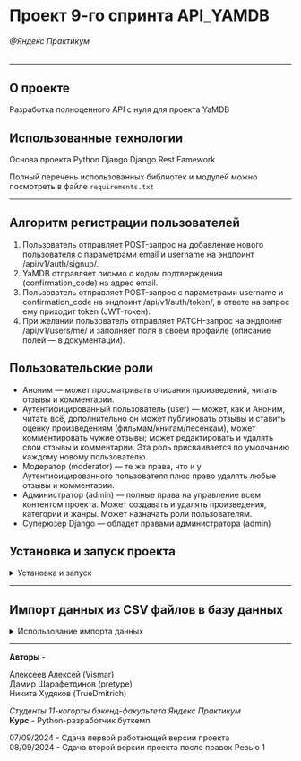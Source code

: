 
# Проект 9-го спринта API_YAMDB
###### @Яндекс Практикум
***


## О проекте
Разработка полноценного API с нуля для проекта YaMDB


## Использованные технологии
Основа проекта
Python
Django
Django Rest Famework



Полный перечень использованных библиотек и модулей можно посмотреть в файле `requirements.txt`
***
## Алгоритм регистрации пользователей

1. Пользователь отправляет POST-запрос на добавление нового пользователя с параметрами email и username на эндпоинт /api/v1/auth/signup/.
2. YaMDB отправляет письмо с кодом подтверждения (confirmation_code) на адрес email.
3. Пользователь отправляет POST-запрос с параметрами username и confirmation_code на эндпоинт /api/v1/auth/token/, в ответе на запрос ему приходит token (JWT-токен).
4. При желании пользователь отправляет PATCH-запрос на эндпоинт /api/v1/users/me/ и заполняет поля в своём профайле (описание полей — в документации).

## Пользовательские роли

- Аноним — может просматривать описания произведений, читать отзывы и комментарии.
- Аутентифицированный пользователь (user) — может, как и Аноним, читать всё, дополнительно он может публиковать отзывы и ставить оценку произведениям (фильмам/книгам/песенкам), может комментировать чужие отзывы; может редактировать и удалять свои отзывы и комментарии. Эта роль присваивается по умолчанию каждому новому пользователю.
- Модератор (moderator) — те же права, что и у Аутентифицированного пользователя плюс право удалять любые отзывы и комментарии.
- Администратор (admin) — полные права на управление всем контентом проекта. Может создавать и удалять произведения, категории и жанры. Может назначать роли пользователям.
- Суперюзер Django — обладет правами администратора (admin)




## Установка и запуск проекта

<details>
  <summary><b<strong>Установка и запуск</strong></b></summary>

### Как запустить проект:

1. Клонировать репозиторий и перейти в него в командной строке:
  ```bash
  git clone https://github.com/xVismar/api_yamdb.git
  ```

  ```bash
  cd api_yamdb
  ```

2. Создать и активировать виртуальное окружение:
  ```bash
  python -m venv venv
  ```
  ```bash
  . venv/Scripts/activate
  ```

3. Обновить установщик Python и установить зависимости из файла requirements.txt:
  ```bash
  python -m pip install --upgrade pip
  ```
  ```bash
  pip install -r requirements.txt
  ```

4. Выполнить миграции:
  ```bash
  python ./api_yamdb/manage.py migrate
  ```

5. Запустить проект:
  ```bash
  python ./api_yamdb/manage.py runserver
  ```

</details>

***

## Импорт данных из CSV файлов в базу данных

<details>
  <summary><b<strong>Использование импорта данных</strong></b></summary>

Для импорта данных в базу данных из CSV файлов, используйте команду `import_data`.     
Эта команда позволяет импортировать данные из следующих файлов:
```
users.csv    
titles.csv    
category.csv    
genre.csv     
genre_title.csv    
review.csv    
comments.csv
```

### Шаги для использования команды `import_data`     
***     
### Подготовьте CSV файлы
Убедитесь, что файлы `users.csv`, `titles.csv`, `category.csv`, `genre.csv`, `genre_title.csv`, `review.csv` и `comments.csv` находятся в директории `static/data/`.
<br></br>
### Запустите команду
Выполните следующую команду в терминале из корневой директории проекта:
```bash
python ./yatube_api/manage.py import_data
```
<br></br>
### Проверьте логирование
Команда `import_data` будет выводить информацию о процессе импорта в консоль.    
Убедитесь, что все данные были успешно импортированы.
<br></br>

### Пример структуры CSV файлов
```
users.csv
id,username,email,password,is_superuser,is_staff,is_active,date_joined,is_registration_complete
1,johndoe,johndoe@example.com,hashed_password,False,False,True,2023-01-01 00:00:00,True
```

```
titles.csv
id,name,year,description,category_id
1,Example Title,2023,Description of the title,1
```

```
category.csv
id,name,slug
1,Category Name,category-slug
```

```
genre.csv
id,name,slug
1,Genre Name,genre-slug
```

```
genre_title.csv
id,genre_id,title_id
1,1,1
```

```
review.csv
id,title_id,text,author_id,score,pub_date
1,1,Review text,1,5,2023-01-01 00:00:00
```

```
comments.csv
id,review_id,text,author_id,pub_date
1,1,Comment text,1,2023-01-01 00:00:00
```
<br></br>

### Примечания
Убедитесь, что все необходимые поля присутствуют в CSV файлах.    
Если какие-либо поля отсутствуют, команда `import_data` автоматически заполнит их значениями по умолчанию.    
В случае ошибок, информация об ошибках будет выведена в консоль.    
</details>




***
**Авторы** -

Алексеев Алексей (Vismar)    
Дамир Шарафетдинов (pretype)    
Никита Худяков (TrueDmitrich)    

_Студенты 11-когорты бэкенд-факультета   Яндекс Практикум_    
**Курс** - Python-разработчик буткемп    


07/09/2024 - Сдача первой работающей версии проекта    
08/09/2024 - Сдача второй версии проекта после правок Ревью 1
